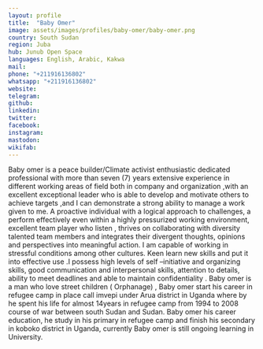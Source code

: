 ```yaml
---
layout: profile
title:  "Baby Omer"
image: assets/images/profiles/baby-omer/baby-omer.png
country: South Sudan
region: Juba
hub: Junub Open Space
languages: English, Arabic, Kakwa
mail: 
phone: "+211916136802"
whatsapp: "+211916136802"
website: 
telegram: 
github: 
linkedin: 
twitter: 
facebook: 
instagram: 
mastodon: 
wikifab:
---
```

Baby omer is a peace builder/Climate activist enthusiastic dedicated professional with more than seven (7) years extensive experience in different working areas of field both in company and organization ,with an excellent exceptional leader who is able to develop and motivate others to achieve targets ,and I can demonstrate a strong ability to manage a work given to me. A proactive individual with a logical approach to challenges, a perform effectively even within a highly pressurized working environment, excellent team player who listen , thrives on collaborating with diversity talented team members and integrates their divergent thoughts, opinions and perspectives into meaningful action. I am capable of working in stressful conditions among other cultures. Keen learn new skills and put it into effective use .I possess high levels of self –initiative and organizing skills, good communication and interpersonal skills, attention to details, ability to meet deadlines and able to maintain confidentiality . Baby omer is a man who love street children ( Orphanage) , Baby omer start his career in refugee camp in place call imvepi under Arua district in Uganda where by he spent his life for almost 14years in refugee camp from 1994 to 2008 course of war between south Sudan and Sudan. Baby omer his career education, he study in his primary in refugee camp and finish his secondary in koboko district in Uganda, currently Baby omer is still ongoing learning in University.